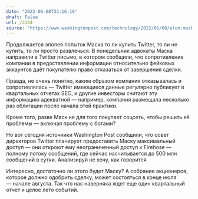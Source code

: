 ```yaml
---
date: "2022-06-08T23:16:16"
draft: False
url: /3144
source: "https://www.washingtonpost.com/technology/2022/06/08/elon-musk-twitter-bot-data/"
---
```


Продолжается эпопея попыток Маска то ли купить Twitter, то ли не купить, то ли просто развлечься. В понедельник адвокаты Маска направили в Twitter письмо, в котором сообщили, что сопротивление компании в предоставлении информации относительно фейковых аккаунтов даёт покупателю право отказаться от завершения сделки. 

Правда, не очень понятно, каким образом компания отказывалась и сопротивлялась — Twitter имеющиеся данные регулярно публикует в квартальных отчетах SEC, и другие инвесторы считают эту информацию адекватной — например, компания размещала несколько раз облигации после начала этой практики.

Кроме того, разве Маск не для того покупает соцсеть, чтобы решить её проблемы — включая проблему с ботами?

Но вот сегодня источники Washington Post сообщили, что совет директоров Twitter планирует предоставить Маску максимальный доступ — они откроют ему неограниченный доступ к Firehose — полному потоку сообщений, где сейчас насчитывается до 500 млн сообщений в сутки. Анализируй не хочу, как говорится.

Интересно, достаточно ли этого будет Маску? А собрание акционеров, которое должно одобрить сделку, может состояться в конце июля — начале августа. Так что нас наверняка ждет еще один квартальный отчет и целое лето событий.
